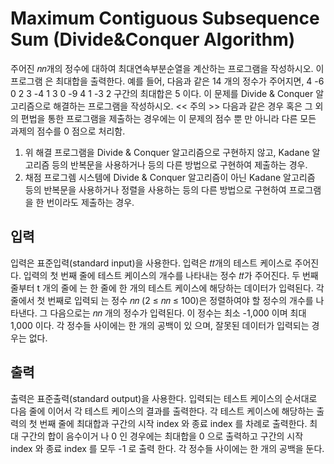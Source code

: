 # Maximum Contiguous Subsequence Sum (Divide&Conquer Algorithm)
주어진 𝑛𝑛개의 정수에 대하여 최대연속부분순열을 계산하는 프로그램을 작성하시오. 이 프로그램
은 최대합을 출력한다.
예를 들어, 다음과 같은 14 개의 정수가 주어지면,
4 -6 0 2 3 -4 1 3 0 -9 4 1 -3 2
구간의 최대합은 5 이다.
이 문제를 Divide & Conquer 알고리즘으로 해결하는 프로그램을 작성하시오.
<< 주의 >>
다음과 같은 경우 혹은 그 외의 편법을 통한 프로그램을 제출하는 경우에는 이 문제의 점수 뿐
만 아니라 다른 모든 과제의 점수를 0 점으로 처리함.
1. 위 해결 프로그램을 Divide & Conquer 알고리즘으로 구현하지 않고, Kadane 알고리즘 등의
반복문을 사용하거나 등의 다른 방법으로 구현하여 제출하는 경우.
2. 채점 프로그렘 시스템에 Divide & Conquer 알고리즘이 아닌 Kadane 알고리즘 등의 반복문을
사용하거나 정렬을 사용하는 등의 다른 방법으로 구현하여 프로그램을 한 번이라도 제출하는
경우.
## 입력
입력은 표준입력(standard input)을 사용한다. 입력은 𝑡𝑡개의 테스트 케이스로 주어진다. 입력의
첫 번째 줄에 테스트 케이스의 개수를 나타내는 정수 𝑡𝑡가 주어진다. 두 번째 줄부터 t 개의 줄에
는 한 줄에 한 개의 테스트 케이스에 해당하는 데이터가 입력된다. 각 줄에서 첫 번째로 입력되
는 정수 𝑛𝑛 (2 ≤ 𝑛𝑛 ≤ 100)은 정렬하여야 할 정수의 개수를 나타낸다. 그 다음으로는 𝑛𝑛 개의 정수가
입력된다. 이 정수는 최소 -1,000 이며 최대 1,000 이다. 각 정수들 사이에는 한 개의 공백이 있
으며, 잘못된 데이터가 입력되는 경우는 없다.
## 출력
출력은 표준출력(standard output)을 사용한다. 입력되는 테스트 케이스의 순서대로 다음 줄에
이어서 각 테스트 케이스의 결과를 출력한다. 각 테스트 케이스에 해당하는 출력의 첫 번째 줄에 최대합과 구간의 시작 index 와 종료 index 를 차례로 출력한다. 최대 구간의 합이 음수이거
나 0 인 경우에는 최대합을 0 으로 출력하고 구간의 시작 index 와 종료 index 를 모두 -1 로 출력
한다. 각 정수들 사이에는 한 개의 공백을 둔다.
